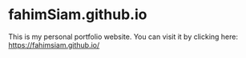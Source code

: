 # fahimSiam.github.io
 This is my personal portfolio website. You can visit it by clicking here: https://fahimsiam.github.io/
